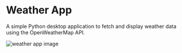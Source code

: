 # Weather App

A simple Python desktop application to fetch and display weather data using the OpenWeatherMap API.


![weather app image]()
